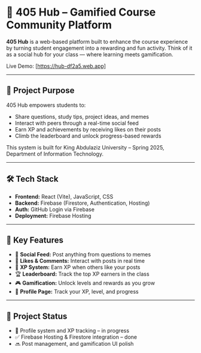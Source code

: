 # 🚀 405 Hub – Gamified Course Community Platform

**405 Hub** is a web-based platform built to enhance the course experience by turning student engagement into a rewarding and fun activity. Think of it as a social hub for your class — where learning meets gamification.

Live Demo: [https://hub-df2a5.web.app]

---

## 🎯 Project Purpose

405 Hub empowers students to:
- Share questions, study tips, project ideas, and memes
- Interact with peers through a real-time social feed
- Earn XP and achievements by receiving likes on their posts
- Climb the leaderboard and unlock progress-based rewards

This system is built for King Abdulaziz University – Spring 2025, Department of Information Technology.

---

## 🛠️ Tech Stack

- **Frontend:** React (Vite), JavaScript, CSS
- **Backend:** Firebase (Firestore, Authentication, Hosting)
- **Auth:** GitHub Login via Firebase
- **Deployment:** Firebase Hosting

---

## 🔑 Key Features

- 📱 **Social Feed:** Post anything from questions to memes  
- 💬 **Likes & Comments:** Interact with posts in real time  
- 🧠 **XP System:** Earn XP when others like your posts  
- 🏆 **Leaderboard:** Track the top XP earners in the class  
- 🎮 **Gamification:** Unlock levels and rewards as you grow  
- 👤 **Profile Page:** Track your XP, level, and progress

---

## 🚧 Project Status

- 🔄 Profile system and XP tracking – in progress  
- ✅ Firebase Hosting & Firestore integration – done  
- 🔜 Post management, and gamification UI polish
